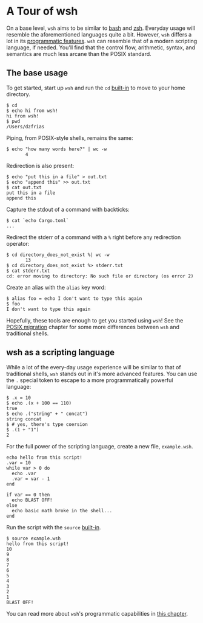# A Tour of wsh

On a base level, `wsh` aims to be similar to
[bash](https://www.gnu.org/software/bash/) and
[zsh](https://zsh.sourceforge.io/). Everyday usage will resemble the
aforementioned languages quite a bit. However, `wsh` differs a lot in its
[programmatic features](../using/programming/index.md). `wsh` can resemble that
of a modern scripting language, if needed. You'll find that the control flow,
arithmetic, syntax, and semantics are much less arcane than the POSIX standard.

## The base usage

To get started, start up `wsh` and run the `cd` [built-in](../using/builtins.md)
to move to your home directory.

```
$ cd
$ echo hi from wsh!
hi from wsh!
$ pwd
/Users/dzfrias
```

Piping, from POSIX-style shells, remains the same:

```
$ echo "how many words here?" | wc -w
       4
```

Redirection is also present:

```
$ echo "put this in a file" > out.txt
$ echo "append this" >> out.txt
$ cat out.txt
put this in a file
append this
```

Capture the stdout of a command with backticks:

```
$ cat `echo Cargo.toml`
...
```

Redirect the stderr of a command with a `%` right before any redirection
operator:

```
$ cd directory_does_not_exist %| wc -w
       13
$ cd directory_does_not_exist %> stderr.txt
$ cat stderr.txt
cd: error moving to directory: No such file or directory (os error 2)
```

Create an alias with the `alias` key word:

```
$ alias foo = echo I don't want to type this again
$ foo
I don't want to type this again
```

Hopefully, these tools are enough to get you started using `wsh`! See the
[POSIX migration](../posix-migration.md) chapter for some more differences
between `wsh` and traditional shells.

## wsh as a scripting language

While a lot of the every-day usage experience will be similar to that of
traditional shells, `wsh` stands out in it's more advanced features. You can use
the `.` special token to escape to a more programmatically powerful language:

```
$ .x = 10
$ echo .(x + 100 == 110)
true
$ echo .("string" + " concat")
string concat
$ # yes, there's type coersion
$ .(1 + "1")
2
```

For the full power of the scripting language, create a new file, `example.wsh`.

```
echo hello from this script!
.var = 10
while var > 0 do
  echo .var
  .var = var - 1
end

if var == 0 then
  echo BLAST OFF!
else
  echo basic math broke in the shell...
end
```

Run the script with the `source` [built-in](../using/builtins.md).

```
$ source example.wsh
hello from this script!
10
9
8
7
6
5
4
3
2
1
BLAST OFF!
```

You can read more about `wsh`'s programmatic capabilities in
[this chapter](../using/programming/index.md).

